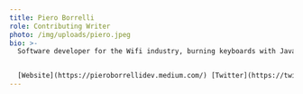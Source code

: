 ```yaml
---
title: Piero Borrelli
role: Contributing Writer
photo: /img/uploads/piero.jpeg
bio: >-
  Software developer for the Wifi industry, burning keyboards with JavaScript.


  [Website](https://pieroborrellidev.medium.com/) [Twitter](https://twitter.com/BorrelliDev)
---
```

